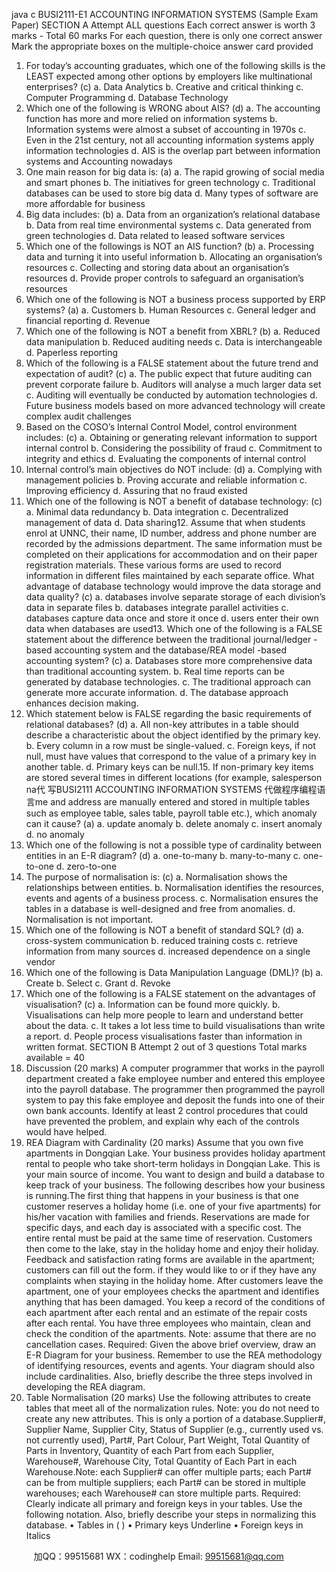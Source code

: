 java c
BUSI2111-E1 
ACCOUNTING INFORMATION SYSTEMS (Sample Exam Paper) 
SECTION A 
Attempt ALL questions
Each correct answer is worth 3   marks   - Total   60   marks 
For each question, there is only one correct   answer 
Mark the appropriate boxes on the multiple-choice answer   card   provided
1.    For   today’s   accounting   graduates,   which   one   of   the   following   skills   is   the    LEAST expected among other options   by employers like multinational enterprises?   (c)
a.   Data Analytics
b. Creative and critical   thinking
c. Computer Programming
d.   Database Technology
2. Which one of the following is WRONG about AIS?   (d)
a. The accounting function has   more and more relied   on   information systems
b. Information systems were almost a subset of accounting in   1970s
c.   Even   in   the   21st   century,   not   all   accounting   information   systems   apply   information   technologies
d. AIS is the overlap part between information systems   and   Accounting   nowadays
3. One main   reason   for   big   data   is:   (a)
a. The rapid growing of social   media and smart   phones
b. The initiatives for green technology
c. Traditional databases can be used to   store   big   data
d.   Many types of software are more affordable for business
4.   Big data includes:   (b)
a.   Data from an organization’s   relational database
b.   Data from real time environmental   systems
c. Data generated from green technologies
d.   Data related to leased   software   services
5. Which one of the followings is NOT   an AIS function?   (b)
a.   Processing data and turning it into   useful   information 
b. Allocating an organisation’s   resources 
c. Collecting and storing data about an organisation’s   resources
d.   Provide proper controls to safeguard an organisation’s   resources
6. Which one of the following is   NOT a business   process supported   by   ERP   systems?   (a)
a. Customers
b.   Human Resources
c. General   ledger and financial   reporting
d.   Revenue
7. Which one of the following is   NOT a benefit from XBRL?   (b)
a.   Reduced data manipulation
b.   Reduced auditing   needs
c. Data   is   interchangeable
d.   Paperless   reporting
8. Which of the following is a FALSE statement about the future trend and   expectation of   audit?   (c)
a. The public expect that future auditing can prevent corporate failure
b. Auditors will analyse a   much   larger data set
c. Auditing will eventually be conducted by automation technologies
d. Future business models based on more advanced technology will create complex audit   challenges
9.   Based on the COSO’s Internal Control   Model, control environment includes:   (c)
a. Obtaining or generating relevant information to support internal control
b. Considering the possibility   of fraud
c. Commitment to integrity and ethics
d.   Evaluating the components of internal control
10. Internal control’s   main objectives do   NOT   include:   (d)
a. Complying with management   policies
b.   Proving accurate and reliable   information
c. Improving   efficiency
d. Assuring that no   fraud   existed
11. Which one of the following is   NOT a benefit of database technology:   (c)
a.   Minimal data redundancy
b. Data   integration
c. Decentralized management of data
d. Data   sharing12.   Assume   that   when   students   enrol   at   UNNC,   their   name,   ID   number,   address   and   phone number are recorded   by the admissions   department. The same   information   must   be   completed   on   their   applications   for   accommodation   and   on   their   paper   registration   materials.   These   various forms are used to record information in different files maintained   by each separate office. What advantage of database technology would improve the data   storage and data quality?   (c)
a. databases involve separate storage of each division’s data in separate files
b. databases   integrate parallel   activities
c. databases capture data once and store it once
d.   users enter their own data when databases are   used13.   Which   one of the   following   is   a   FALSE   statement   about   the   difference   between   the   traditional journal/ledger -based accounting system and the database/REA model -based   accounting system? (c)
a.   Databases store more comprehensive data than traditional accounting system.
b.   Real time reports can be generated   by   database technologies.
c. The traditional approach can generate more accurate information.
d. The database approach enhances decision making.
14.   Which   statement   below    is    FALSE    regarding   the    basic    requirements    of   relational   databases?   (d)
a.   All   non-key   attributes   in   a   table   should   describe   a   characteristic   about   the   object   identified   by the primary   key.
b.   Every column in a row   must be single-valued.
c.   Foreign   keys,   if not   null,   must   have values that correspond   to   the   value   of a   primary   key in   another table.
d. Primary   keys can   be   null.15. If non-primary key items are stored several   times   in   different locations   (for   example,   salesperson   na代 写BUSI2111 ACCOUNTING INFORMATION SYSTEMS
代做程序编程语言me and   address   are   manually entered   and   stored   in   multiple tables   such   as employee table, sales table,   payroll table etc.), which anomaly   can it   cause?   (a)
a.   update anomaly
b. delete   anomaly
c. insert anomaly
d.   no   anomaly
16. Which one of the following is   not a possible type of cardinality between entities   in   an   E-R diagram?   (d)
a. one-to-many
b.   many-to-many
c. one-to-one
d. zero-to-one
17. The purpose of normalisation   is:   (c)
a.   Normalisation shows the relationships   between entities.
b.   Normalisation identifies the resources, events and agents   of a   business   process.
c.    Normalisation    ensures    the    tables    in    a    database    is    well-designed    and   free    from   anomalies.
d.   Normalisation is   not important.
18. Which one of the following is   NOT a benefit   of standard   SQL?   (d)
a. cross-system communication
b.   reduced training costs
c.   retrieve information from many sources
d.   increased dependence on a single vendor
19. Which one of the following is   Data Manipulation   Language (DML)?   (b)
a.   Create
b.   Select
c. Grant
d.   Revoke
20. Which one of the following is a FALSE statement on   the   advantages   of visualisation?   (c)
a. Information can   be found   more quickly.
b. Visualisations can help   more people to learn and   understand   better   about the   data.
c. It takes a lot   less time   to   build   visualisations   than   write   a   report.
d. People process visualisations faster than information in written   format.
SECTION   B 
Attempt 2 out of 3 questions
Total   marks available   = 40
21. Discussion (20 marks) 
A computer   programmer that works   in the   payroll   department created   a   fake   employee number   and   entered   this   employee   into   the   payroll   database.   The   programmer   then   programmed the payroll   system to pay this fake employee and deposit the funds into one   of   their   own   bank   accounts.   Identify   at   least   2   control    procedures   that   could    have   prevented the problem, and explain why each of the controls would   have   helped. 
22. REA Diagram with Cardinality (20 marks) Assume that you own five apartments   in Dongqian Lake. Your   business   provides   holiday   apartment   rental   to   people who take short-term   holidays   in Dongqian Lake. This   is   your   main source of income. You   want   to   design   and   build   a   database to   keep   track   of   your   business. The following describes   how your business   is   running.The   first   thing   that   happens   in   your   business   is   that   one   customer   reserves   a   holiday   home   (i.e.   one   of your   five   apartments)   for   his/her   vacation   with   families   and   friends.   Reservations are made for specific days, and   each day   is   associated   with   a   specific   cost.   The entire rental   must be paid at the same time of   reservation.   Customers   then   come to   the   lake,   stay   in   the   holiday   home   and   enjoy   their   holiday.   Feedback   and   satisfaction   rating forms are available in the apartment; customers can fill out the form. if they would   like to or if they have any complaints when staying in the holiday   home.   After   customers   leave   the apartment, one of   your employees checks the apartment   and identifies   anything   that has been damaged. You keep a record of   the conditions of each apartment after each   rental   and   an   estimate   of the   repair costs   after   each   rental.   You   have three   employees   who   maintain, clean and check the condition of the apartments.
Note: assume that there are no   cancellation   cases.
Required: Given   the   above   brief overview,   draw   an   E-R   Diagram   for   your   business.   Remember to   use   the   REA   methodology   of   identifying   resources,   events   and   agents.   Your   diagram   should    also    include    cardinalities.    Also,    briefly    describe    the    three      steps      involved      in   developing the REA diagram.
23. Table Normalisation (20 marks) 
Use the following attributes to create tables that meet all of the normalization rules. Note:   you do   not need to create any new attributes. This   is   only   a   portion of a   database.Supplier#, Supplier Name,   Supplier City,   Status of Supplier (e.g.,   currently   used   vs.   not   currently   used),   Part#,   Part   Colour,   Part   Weight,   Total   Quantity   of   Parts   in   Inventory,   Quantity of each Part from   each   Supplier,   Warehouse#, Warehouse   City,   Total   Quantity   of Each Part in   each Warehouse.Note: each Supplier# can offer multiple parts; each Part# can be   from multiple suppliers;   each   Part#   can   be stored in   multiple warehouses;   each Warehouse#   can store   multiple   parts.
Required: 
Clearly   indicate   all   primary   and   foreign   keys   in   your   tables.   Use   the   following   notation.
Also,   briefly describe your steps   in normalizing this database.
•         Tables   in   (   )
•          Primary   keys Underline 
•          Foreign   keys   in Italics 





         
加QQ：99515681  WX：codinghelp  Email: 99515681@qq.com
